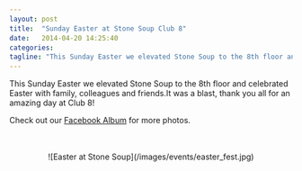 ```yaml
---
layout: post
title:  "Sunday Easter at Stone Soup Club 8"
date:   2014-04-20 14:25:40
categories:
tagline: "This Sunday Easter we elevated Stone Soup to the 8th floor and celebrated Easter with family, colleagues and friends."
---
```


This Sunday Easter we elevated Stone Soup to the 8th floor and celebrated Easter with family, colleagues and friends.It was a blast, thank you all for an amazing day at Club 8!

Check out our <a href="https://www.facebook.com/media/set/?set=a.691752580888915.1073741837.617136541683853&type=1" target="_blank"> Facebook Album</a> for more photos.

<br>
<br>
<center>
  ![Easter at Stone Soup](/images/events/easter_fest.jpg)
</center>
